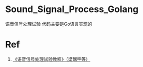 # Sound_Signal_Process_Golang

 语音信号处理试验 代码主要是Go语言实现的

# Ref
1. [《语音信号处理试验教程》（梁瑞宇等）](https://github.com/bastamon/sound_signal_process-matlab-)

